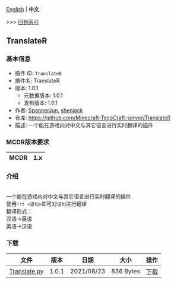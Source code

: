 [English](readme.md) | **中文**

\>\>\> [回到索引](https://github.com/Minecraft-TecoCraft-server/files)

## TranslateR

### 基本信息

- 插件 ID: `TranslateR`
- 插件名: TranslateR
- 版本: 1.0.1
  - 元数据版本: 1.0.1
  - 发布版本: 1.0.1
- 作者: [SpannerJun](https://github.com/SpannerJun), [shenjack](https://github.com/shenjack)
- 仓库: https://github.com/Minecraft-TecoCraft-server/TranslateR
- 描述: 一个能在游戏内对中文与其它语言进行实时翻译的插件


### MCDR版本要求

| MCDR | 1.x |
| --- | --- |


### 介绍

<br/>一个能在游戏内对中文与其它语言进行实时翻译的插件
<br/>使用`!!t <语句>`即可对`语句`进行翻译
<br/>翻译形式：
<br/>汉语→英语
<br/>英语→汉语

### 下载

| 文件 | 版本 | 日期 | 大小 | 操作 |
| --- | --- | --- | --- | --- |
| [Translate.py](https://github.com/Minecraft-TecoCraft-server/TranslateR/releases/tag/1.0.1) | 1.0.1 | 2021/08/23 | 836 Bytes | [下载](https://github.com/Minecraft-TecoCraft-server/TranslateR/releases/download/1.0.1/Translate.py) |
